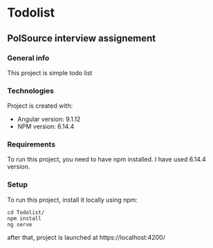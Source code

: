 # Todolist
## PolSource interview assignement

### General info
This project is simple todo list

### Technologies
Project is created with:
* Angular version: 9.1.12
* NPM version: 6.14.4

### Requirements
To run this project, you need to have npm installed.
I have used 6.14.4 version.


### Setup
To run this project, install it locally using npm:


```
cd Todolist/
npm install
ng serve
```


after that, project is launched at https://localhost:4200/


